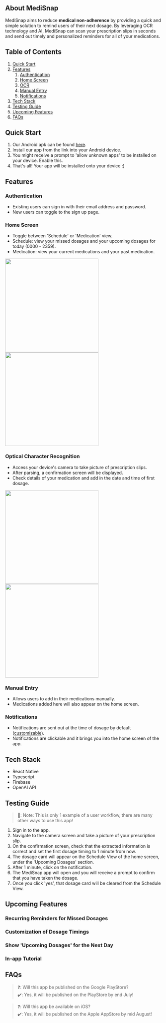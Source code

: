 ## About MediSnap

MediSnap aims to reduce **medical non-adherence** by providing a quick and simple solution to remind users of their next dosage. By leveraging OCR technology and AI, MediSnap can scan your prescription slips in seconds and send out timely and personalized reminders for all of your medications.

## Table of Contents

1. [Quick Start](#quick-start)
2. [Features](#features)
   1. [Authentication](#authentication)
   2. [Home Screen](#home-screen)
   3. [OCR](#optical-character-recognition)
   4. [Manual Entry](#manual-entry)
   5. [Notifications](#notifications)
3. [Tech Stack](#tech-stack)
4. [Testing Guide](#testing-guide)
5. [Upcoming Features](#upcoming-features)
6. [FAQs](#faqs)

## Quick Start

1. Our Android apk can be found [here](https://drive.google.com/drive/folders/1_M-Xnt1yQLEqd0mJh-IClFpJwj9PsE5a?usp=sharing).
2. Install our app from the link into your Android device.
3. You might receive a prompt to 'allow unknown apps' to be installed on your device. Enable this.
4. That's all! Your app will be installed onto your device :)

## Features

### Authentication

- Existing users can sign in with their email address and password.
- New users can toggle to the sign up page.

### Home Screen

- Toggle between 'Schedule' or 'Medication' view.
- Schedule: view your missed dosages and your upcoming dosages for today (0000 - 2359).
- Medication: view your current medications and your past medication.

<img src="medication_view_screen.jpg" width="300"/> <img src="schedule_view_screen.jpg" width="300"/>

### Optical Character Recognition

- Access your device's camera to take picture of prescription slips.
- After parsing, a confirmation screen will be displayed.
- Check details of your medication and add in the date and time of first dosage.

<img src="camerascreen.jpg" width="300"/> <img src="confirmationscreen.jpg" width="300"/> 

### Manual Entry

- Allows users to add in their medications manually.
- Medications added here will also appear on the home screen.

### Notifications

- Notifications are sent out at the time of dosage by default ([customizable](#customization-of-dosage-timings)).
- Notifications are clickable and it brings you into the home screen of the app.

## Tech Stack
- React Native
- Typescript
- Firebase
- OpenAI API

## Testing Guide

> 📝: Note: This is only 1 example of a user workflow, there are many other ways to use this app!

1. Sign in to the app.
2. Navigate to the camera screen and take a picture of your prescription slip.
3. On the confirmation screen, check that the extracted information is correct and set the first dosage timing to 1 minute from now.
4. The dosage card will appear on the Schedule View of the home screen, under the 'Upcoming Dosages' section.
5. After 1 minute, click on the notification.
6. The MediSnap app will open and you will receive a prompt to confirm that you have taken the dosage.
7. Once you click 'yes', that dosage card will be cleared from the Schedule View.

## Upcoming Features

### Recurring Reminders for Missed Dosages

### Customization of Dosage Timings

### Show 'Upcoming Dosages' for the Next Day

### In-app Tutorial

## FAQs

> ❓: Will this app be published on the Google PlayStore?   
> ✔️: Yes, it will be published on the PlayStore by end July!

> ❓: Will this app be available on iOS?   
> ✔️: Yes, it will be published on the Apple AppStore by mid August!

